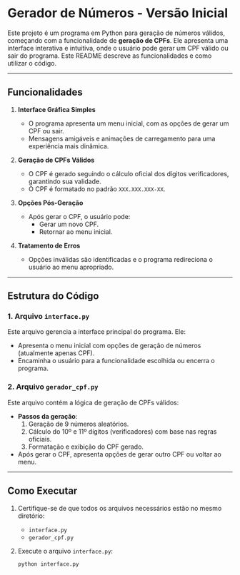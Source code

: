 # Gerador de Números - Versão Inicial

Este projeto é um programa em Python para geração de números válidos, começando com a funcionalidade de **geração de CPFs**. Ele apresenta uma interface interativa e intuitiva, onde o usuário pode gerar um CPF válido ou sair do programa. Este README descreve as funcionalidades e como utilizar o código.

---

## Funcionalidades

1. **Interface Gráfica Simples**  
   - O programa apresenta um menu inicial, com as opções de gerar um CPF ou sair.
   - Mensagens amigáveis e animações de carregamento para uma experiência mais dinâmica.

2. **Geração de CPFs Válidos**  
   - O CPF é gerado seguindo o cálculo oficial dos dígitos verificadores, garantindo sua validade.
   - O CPF é formatado no padrão `XXX.XXX.XXX-XX`.

3. **Opções Pós-Geração**  
   - Após gerar o CPF, o usuário pode:
     - Gerar um novo CPF.
     - Retornar ao menu inicial.

4. **Tratamento de Erros**  
   - Opções inválidas são identificadas e o programa redireciona o usuário ao menu apropriado.

---

## Estrutura do Código

### 1. Arquivo `interface.py`
Este arquivo gerencia a interface principal do programa. Ele:
- Apresenta o menu inicial com opções de geração de números (atualmente apenas CPF).
- Encaminha o usuário para a funcionalidade escolhida ou encerra o programa.

### 2. Arquivo `gerador_cpf.py`
Este arquivo contém a lógica de geração de CPFs válidos:
- **Passos da geração**:
  1. Geração de 9 números aleatórios.
  2. Cálculo do 10º e 11º dígitos (verificadores) com base nas regras oficiais.
  3. Formatação e exibição do CPF gerado.
- Após gerar o CPF, apresenta opções de gerar outro CPF ou voltar ao menu.

---

## Como Executar

1. Certifique-se de que todos os arquivos necessários estão no mesmo diretório:
   - `interface.py`
   - `gerador_cpf.py`

2. Execute o arquivo `interface.py`:
   ```bash
   python interface.py

